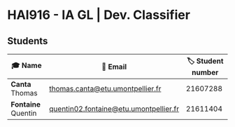 # HAI916 - IA GL | Dev. Classifier

## Students

| 🎓 Name | 📧 Email | 🏷️ Student number |
| --- | --- | --- | 
**Canta** Thomas | thomas.canta@etu.umontpellier.fr | 21607288
**Fontaine** Quentin | quentin02.fontaine@etu.umontpellier.fr | 21611404
